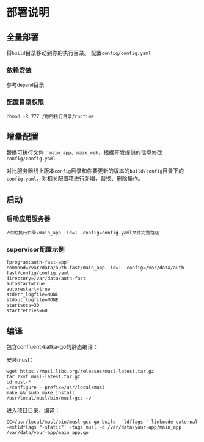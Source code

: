 # 部署说明

## 全量部署

将`build`目录移动到你的执行目录。 配置`config/config.yaml`

### 依赖安装

参考`depend`目录

### 配置目录权限
```
chmod -R 777 /你的执行目录/runtime
```

## 增量配置

替换可执行文件：`main_app`、`main_web`，根据开发提供的信息修改`config/config.yaml`

对比服务器线上版本`config`目录和你要更新的版本的`build/config`目录下的`config.yaml`，对相关配置项进行新增、替换、删除操作。

## 启动

### 启动应用服务器
```
/你的执行目录/main_app -id=1 -config=config.yaml文件完整路径
```

### supervisor配置示例
```
[program:auth-fast-app]
command=/var/data/auth-fast/main_app -id=1 -config=/var/data/auth-fast/config/config.yaml
directory=/var/data/auth-fast                                                                                                                                                                                      
autostart=true
autorestart=true
stderr_logfile=NONE
stdout_logfile=NONE
startsecs=30
startretries=60
```

## 编译
包含confluent-kafka-go的静态编译：

安装musl：
```
wget https://musl.libc.org/releases/musl-latest.tar.gz
tar zxvf musl-latest.tar.gz
cd musl-*
./configure --prefix=/usr/local/musl
make && sudo make install
/usr/local/musl/bin/musl-gcc -v
```

进入项目目录，编译：
```
CC=/usr/local/musl/bin/musl-gcc go build --ldflags '-linkmode external -extldflags "-static"' -tags musl -o /var/data/your-app/main_app /var/data/your-app/main_app.go
```
